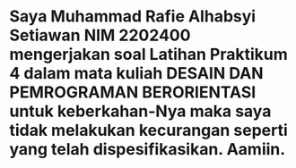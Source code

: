 # Saya Muhammad Rafie Alhabsyi Setiawan NIM 2202400 mengerjakan soal Latihan Praktikum 4 dalam mata kuliah DESAIN DAN PEMROGRAMAN BERORIENTASI untuk keberkahan-Nya maka saya tidak melakukan kecurangan seperti yang telah dispesifikasikan. Aamiin.
